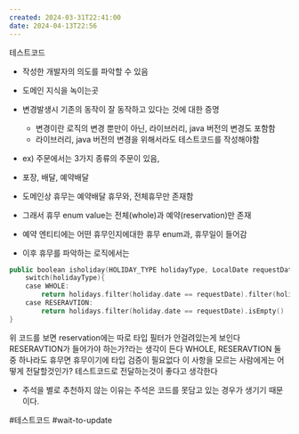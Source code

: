 ```yaml
---
created: 2024-03-31T22:41:00
date: 2024-04-13T22:56
---
```

테스트코드
- 작성한 개발자의 의도를 파악할 수 있음
- 도메인 지식을 녹이는곳
- 변경발생시 기존의 동작이 잘 동작하고 있다는 것에 대한 증명
	- 변경이란 로직의 변경 뿐만이 아닌, 라이브러리, java 버전의 변경도 포함함
	- 라이브러리, java 버전의 변경을 위해서라도 테스트코드를 작성해야함

- ex) 주문에서는 3가지 종류의 주문이 있음,
- 포장, 배달, 예약배달
- 도메인상 휴무는 예약배달 휴무와, 전체휴무만 존재함
- 그래서 휴무 enum value는 전체(whole)과 예약(reservation)만 존재
- 예약 엔티티에는 어떤 휴무인지에대한 휴무 enum과, 휴무일이 들어감
- 이후 휴무를 파악하는 로직에서는
```kotlin
public boolean isholiday(HOLIDAY_TYPE holidayType, LocalDate requestDate){
	switch(holidayType){
	case WHOLE:
		return holidays.filter(holiday.date == requestDate).filter(holiday -> holiday.type == WHOLE).isEmpty()
	case RESERAVTION:
		return holidays.filter(holiday.date == requestDate).isEmpty()
}	
```
위 코드를 보면 reservation에는 따로 타입 필터가 안걸려있는게 보인다
RESERAVTION가 들어가야 하는가?라는 생각이 든다
WHOLE, RESERAVTION 둘 중 하나라도 휴무면 휴무이기에 타입 검증이 필요없다
이 사항을 모르는 사람에게는 어떻게 전달할것인가?
테스트코드로 전달하는것이 좋다고 생각한다
- 주석을 별로 추천하지 않는 이유는 주석은 코드를 못담고 있는 경우가 생기기 때문이다.

#테스트코드
#wait-to-update 